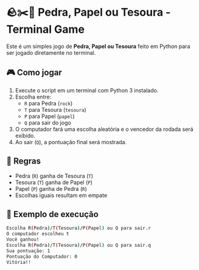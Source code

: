 # 🪨✂️📄 Pedra, Papel ou Tesoura - Terminal Game

Este é um simples jogo de **Pedra, Papel ou Tesoura** feito em Python para ser jogado diretamente no terminal.

## 🎮 Como jogar

1. Execute o script em um terminal com Python 3 instalado.
2. Escolha entre:
   - `R` para Pedra (`rock`)
   - `T` para Tesoura (`tesoura`)
   - `P` para Papel (`papel`)
   - `Q` para sair do jogo
3. O computador fará uma escolha aleatória e o vencedor da rodada será exibido.
4. Ao sair (`Q`), a pontuação final será mostrada.

## 🧠 Regras

- Pedra (`R`) ganha de Tesoura (`T`)
- Tesoura (`T`) ganha de Papel (`P`)
- Papel (`P`) ganha de Pedra (`R`)
- Escolhas iguais resultam em empate

## 🧾 Exemplo de execução

```bash
Escolha R(Pedra)/T(Tesoura)/P(Papel) ou Q para sair.r
O computador escolheu t
Você ganhou!
Escolha R(Pedra)/T(Tesoura)/P(Papel) ou Q para sair.q
Sua pontuação: 1
Pontuação do Computador: 0
Vitória!!
